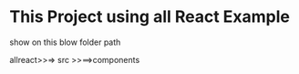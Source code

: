 # This Project using all React Example

show on this blow folder path

allreact>>=> src >>==>components
